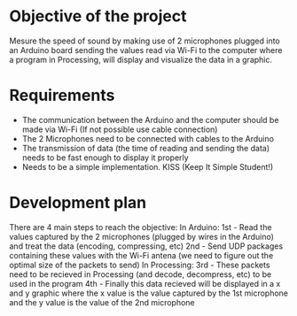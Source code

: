 # Objective of the project
Mesure the speed of sound by making use of 2 microphones plugged into an Arduino board sending the values read via Wi-Fi to the computer where a program in Processing, will display and visualize the data in a graphic.

# Requirements
- The communication between the Arduino and the computer should be made via Wi-Fi (If not possible use cable connection)
- The 2 Microphones need to be connected with cables to the Arduino
- The transmission of data (the time of reading and sending the data) needs to be fast enough to display it properly 
- Needs to be a simple implementation. KISS (Keep It Simple Student!)

# Development plan
There are 4 main steps to reach the objective:
In Arduino:
1st - Read the values captured by the 2 microphones (plugged by wires in the Arduino) and treat the data (encoding, compressing, etc)
2nd - Send UDP packages containing these values with the Wi-Fi antena (we need to figure out the optimal size of the packets to send)
In Processing:
3rd - These packets need to be recieved in Processing (and decode, decompress, etc) to be used in the program
4th - Finally this data recieved will be displayed in a x and y graphic where the x value is the value captured by the 1st microphone and the y value is the value of the 2nd microphone
